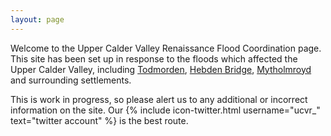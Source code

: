 ```yaml
---
layout: page
---
```


Welcome to the Upper Calder Valley Renaissance Flood Coordination page.
This site has been set up in response to the floods which affected the
Upper Calder Valley, including
[Todmorden](/communities/todmorden/),
[Hebden Bridge](/communities/hebden-bridge/),
[Mytholmroyd](/communities/mytholmroyd/) and surrounding settlements.

This is work in progress, so please alert us to any additional or incorrect
information on the site. Our {% include icon-twitter.html username="ucvr_" text="twitter account" %} is the best route.
